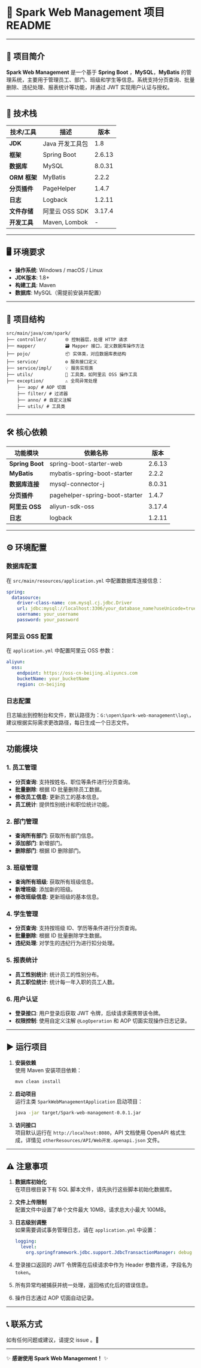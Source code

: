 # 🚀 Spark Web Management 项目 README

---

## 🌟 项目简介

**Spark Web Management** 是一个基于 **Spring Boot** ，**MySQL**，**MyBatis** 的管理系统，主要用于管理员工、部门、班级和学生等信息。系统支持分页查询、批量删除、违纪处理、报表统计等功能，并通过 JWT 实现用户认证与授权。


---

## 🔧 技术栈

| 技术/工具        | 描述                          | 版本       |
|------------------|-------------------------------|------------|
| **JDK**          | Java 开发工具包               | 1.8        |
| **框架**         | Spring Boot                   | 2.6.13     |
| **数据库**       | MySQL                         | 8.0.31     |
| **ORM 框架**     | MyBatis                       | 2.2.2      |
| **分页插件**     | PageHelper                    | 1.4.7      |
| **日志**         | Logback                       | 1.2.11     |
| **文件存储**     | 阿里云 OSS SDK                | 3.17.4     |
| **开发工具**     | Maven, Lombok                 | -          |

---

## 🖥️ 环境要求

- **操作系统**: Windows / macOS / Linux
- **JDK版本**: 1.8+
- **构建工具**: Maven
- **数据库**: MySQL（需提前安装并配置）

---

## 📂 项目结构

```plaintext
src/main/java/com/spark/
├── controller/       🌐 控制器层，处理 HTTP 请求
├── mapper/           🗃️ Mapper 接口，定义数据库操作方法
├── pojo/             📦 实体类，对应数据库表结构
├── service/          ⚙️ 服务接口定义
├── service/impl/     💡 服务实现类
├── utils/            🔧 工具类，如阿里云 OSS 操作工具
├── exception/        ⚠️ 全局异常处理
    ├── aop/ # AOP 切面 
    ├── filter/ # 过滤器 
    ├── anno/ # 自定义注解 
    ├── utils/ # 工具类       
```


---

## 🛠️ 核心依赖

| 功能模块         | 依赖名称                          | 版本       |
|------------------|-----------------------------------|------------|
| **Spring Boot**  | spring-boot-starter-web          | 2.6.13     |
| **MyBatis**      | mybatis-spring-boot-starter      | 2.2.2      |
| **数据库连接**   | mysql-connector-j                | 8.0.31     |
| **分页插件**     | pagehelper-spring-boot-starter   | 1.4.7      |
| **阿里云 OSS**   | aliyun-sdk-oss                   | 3.17.4     |
| **日志**         | logback                          | 1.2.11     |

---

## ⚙️ 环境配置

### 数据库配置

在 `src/main/resources/application.yml` 中配置数据库连接信息：

```yaml
spring:
  datasource:
    driver-class-name: com.mysql.cj.jdbc.Driver
    url: jdbc:mysql://localhost:3306/your_database_name?useUnicode=true&characterEncoding=utf8&serverTimezone=UTC
    username: your_username
    password: your_password
```


### 阿里云 OSS 配置

在 `application.yml` 中配置阿里云 OSS 参数：

```yaml
aliyun:
  oss:
    endpoint: https://oss-cn-beijing.aliyuncs.com
    bucketName: your_bucketName
    region: cn-beijing
```


### 日志配置

日志输出到控制台和文件，默认路径为：`G:\open\Spark-web-management\log\`，建议根据实际需求更改路径，每日生成一个日志文件。

---

## 功能模块

### 1. 员工管理
- **分页查询**: 支持按姓名、职位等条件进行分页查询。
- **批量删除**: 根据 ID 批量删除员工数据。
- **修改员工信息**: 更新员工的基本信息。
- **员工统计**: 提供性别统计和职位统计功能。

### 2. 部门管理
- **查询所有部门**: 获取所有部门信息。
- **添加部门**: 新增部门。
- **删除部门**: 根据 ID 删除部门。

### 3. 班级管理
- **查询所有班级**: 获取所有班级信息。
- **新增班级**: 添加新的班级。
- **修改班级信息**: 更新班级的基本信息。

### 4. 学生管理
- **分页查询**: 支持按班级 ID、学历等条件进行分页查询。
- **批量删除**: 根据 ID 批量删除学生数据。
- **违纪处理**: 对学生的违纪行为进行扣分处理。

### 5. 报表统计
- **员工性别统计**: 统计员工的性别分布。
- **员工职位统计**: 统计每一年入职的员工人数。

### 6. 用户认证
- **登录接口**: 用户登录后获取 JWT 令牌，后续请求需携带该令牌。
- **权限控制**: 使用自定义注解 `@LogOperation` 和 AOP 切面实现操作日志记录。

---

## ▶️ 运行项目

1. **安装依赖**  
   使用 Maven 安装项目依赖：
   ```bash
   mvn clean install
   ```


2. **启动项目**  
   运行主类 `SparkWebManagementApplication` 启动项目：
   ```bash
   java -jar target/Spark-web-management-0.0.1.jar
   ```


3. **访问接口**  
   项目默认运行在 `http://localhost:8080`，API 文档使用 OpenAPI 格式生成，详情见 `otherResources/API/Web开发.openapi.json` 文件。
---

## ⚠️ 注意事项

1. **数据库初始化**  
   在项目根目录下有 SQL 脚本文件，请先执行这些脚本初始化数据库。

2. **文件上传限制**  
   配置文件中设置了单个文件最大 10MB，请求总大小最大 100MB。

3. **日志级别调整**  
   如果需要调试事务管理日志，请在 `application.yml` 中设置：
   ```yaml
   logging:
     level:
       org.springframework.jdbc.support.JdbcTransactionManager: debug
   ```
4. 登录接口返回的 JWT 令牌需在后续请求中作为 Header 参数传递，字段名为 `token`。
5. 所有异常均被捕获并统一处理，返回格式化后的错误信息。
6. 操作日志通过 AOP 切面自动记录。

---

## 📞 联系方式

如有任何问题或建议，请提交 issue 。🌟

--- 

✨ **感谢使用 Spark Web Management！** ✨